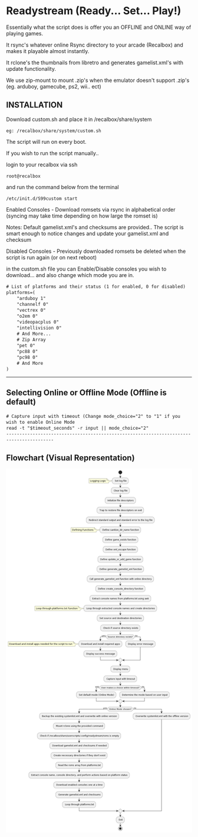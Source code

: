 

# Readystream (Ready... Set... Play!)

Essentially what the script does is offer you an OFFLINE and ONLINE way of playing games.

It rsync's whatever online Rsync directory to your arcade (Recalbox) and makes it playable almost instantly.

It rclone's the thumbnails from libretro and generates gamelist.xml's with update functionality.

We use zip-mount to mount .zip's when the emulator doesn't support .zip's (eg. arduboy, gamecube, ps2, wii.. ect)


## INSTALLATION

Download custom.sh and place it in /recalbox/share/system
```
eg: /recalbox/share/system/custom.sh
```

The script will run on every boot.

If you wish to run the script manually..

login to your recalbox via ssh

```
root@recalbox
```
and run the command below from the terminal
```
/etc/init.d/S99custom start
```

Enabled Consoles - Download romsets via rsync in alphabetical order (syncing may take time depending on how large the romset is)

Notes:
Default gamelist.xml's and checksums are provided..
The script is smart enough to notice changes and update your gamelist.xml and checksum

Disabled Consoles - Previously downloaded romsets be deleted when the script is run again (or on next reboot)

in the custom.sh file you can Enable/Disable consoles you wish to download... and also change which mode you are in.
```
# List of platforms and their status (1 for enabled, 0 for disabled)
platforms=(
    "arduboy 1"
    "channelf 0"
    "vectrex 0"
    "o2em 0"
    "videopacplus 0"
    "intellivision 0"
    # And More...
    # Zip Array
    "pet 0"
    "pc88 0"
    "pc98 0"
    # And More
)
```
----------------------------------------------------------------------------------------
Selecting Online or Offline Mode (Offline is default)
----------------------------------------------------------------------------------------
```
# Capture input with timeout (Change mode_choice="2" to "1" if you wish to enable Online Mode
read -t "$timeout_seconds" -r input || mode_choice="2"
----------------------------------------------------------------------------------------
```
## Flowchart (Visual Representation)
![ReadyStream Flowchart](Readystream-FLOWCHART.png)
